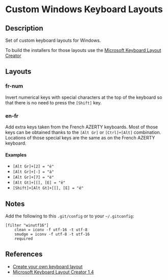 # Custom Windows Keyboard Layouts

## Description

Set of custom keyboard layouts for Windows.

To build the installers for those layouts use the [Microsoft Keyboard Layout Creator][2]

## Layouts

### fr-num

Invert numerical keys with special characters at the top of the keyboard so that there is no need to press the `[Shift]` key.

### en-fr

Add extra keys taken from the French AZERTY keyboards.
Most of those keys can be obtained thanks to the `[Alt Gr]` or `[Ctrl]+[Alt]` combination.
Locations of those special keys are the same as on the French AZERTY keyboard.

#### Examples

- `[Alt Gr]+[2] = "é"`
- `[Alt Gr]+[-] = "à"`
- `[Alt Gr]+[7] = "è"`
- `[Alt Gt]+[[], [E] = "ê"`
- `[Shift]+[Alt Gt]+[[], [E] = "ë"`

## Notes

Add the following to this `.git/config` or to your `~/.gitconfig`:

```
[filter "winutf16"]
	clean = iconv -f utf-16 -t utf-8
	smudge = iconv -f utf-8 -t utf-16
	required
```

## References

- [Create your own keyboard layout][1]
- [Microsoft Keyboard Layout Creator 1.4][2]

[1]: http://windows.microsoft.com/en-us/windows-vista/create-your-own-keyboard-layout
[2]: https://www.microsoft.com/en-us/download/details.aspx?id=22339